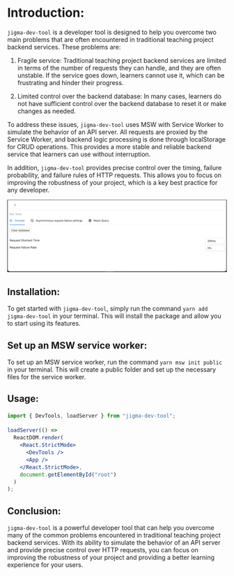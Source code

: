 # Introduction:

`jigma-dev-tool` is a developer tool is designed to help you overcome two main problems that are often encountered in traditional teaching project backend services. These problems are:

1. Fragile service: Traditional teaching project backend services are limited in terms of the number of requests they can handle, and they are often unstable. If the service goes down, learners cannot use it, which can be frustrating and hinder their progress.

2. Limited control over the backend database: In many cases, learners do not have sufficient control over the backend database to reset it or make changes as needed.

To address these issues, `jigma-dev-tool` uses MSW with Service Worker to simulate the behavior of an API server. All requests are proxied by the Service Worker, and backend logic processing is done through localStorage for CRUD operations. This provides a more stable and reliable backend service that learners can use without interruption.

In addition, `jigma-dev-tool` provides precise control over the timing, failure probability, and failure rules of HTTP requests. This allows you to focus on improving the robustness of your project, which is a key best practice for any developer.

![alt text](https://raw.githubusercontent.com/wenyongqd/jigma-dev-tool/master/src/images/image.png)

## Installation:

To get started with `jigma-dev-tool`, simply run the command `yarn add jigma-dev-tool` in your terminal. This will install the package and allow you to start using its features.

## Set up an MSW service worker:

To set up an MSW service worker, run the command `yarn msw init public` in your terminal. This will create a public folder and set up the necessary files for the service worker.

## Usage:

```jsx
import { DevTools, loadServer } from "jigma-dev-tool";

loadServer(() =>
  ReactDOM.render(
    <React.StrictMode>
      <DevTools />
      <App />
    </React.StrictMode>,
    document.getElementById("root")
  )
);
```

## Conclusion:

`jigma-dev-tool` is a powerful developer tool that can help you overcome many of the common problems encountered in traditional teaching project backend services. With its ability to simulate the behavior of an API server and provide precise control over HTTP requests, you can focus on improving the robustness of your project and providing a better learning experience for your users.
